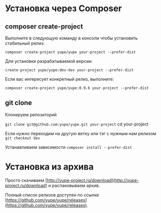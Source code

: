 # Установка через Composer

## composer create-project

Выполните в следующую команду в консоли чтобы установить стабильный релиз:

`composer create-project yupe/yupe your-project --prefer-dist`

Для установки разрабатываемой версии:

`create-project yupe/yupe:dev-dev your-project --prefer-dist`

Если вас интересует конкретный релиз, выполните:

`composer create-project yupe/yupe:0.9.6 your-project --prefer-dist`

## git clone
Клонируем репозиторий

```git clone git@github.com:yupe/yupe.git your-project```
cd your-project

Если нужно переходим на другую ветку или тэг с нужным нам релизом
```git checkout dev```

Устанавливаем зависимости
```composer install --prefer-dist```

# Установка из архива
Просто скачиваем [http://yupe-project.ru/download](http://yupe-project.ru/download) и распаковываем архив.

Полный список релизов доступен по ссылке [https://github.com/yupe/yupe/releases](https://github.com/yupe/yupe/releases).